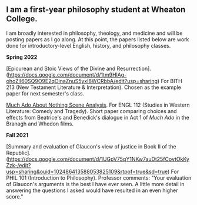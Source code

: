 ## I am a first-year philosophy student at Wheaton College.

I am broadly interested in philosophy, theology, and medicine and will be posting papers as I go along. At this point, the papers listed below are work done for introductory-level English, history, and philosophy classes. 

**Spring 2022**

[Epicurean and Stoic Views of the Divine and Resurrection]. (https://docs.google.com/document/d/1tm9HlAg-ohoZlI60SQ9O9E2qOinaZnuS5yxI8WCRbbA/edit?usp=sharing) For BITH 213 (New Testament Literature & Interpretation). Chosen as the example paper for next semester's class. 

[Much Ado About Nothing Scene Analysis](https://docs.google.com/document/d/1Q_aeP9QQ2jORBRAYw2Hy9phHHK-L7QUzoo64f72SjLg/edit?usp=sharing). For ENGL 112 (Studies in Western Literature: Comedy and Tragedy). Short paper comparing choices and effects from Beatrice's and Benedick's dialogue in Act 1 of _Much Ado_ in the Branagh and Whedon films.

**Fall 2021**

[Summary and evaluation of Glaucon's view of justice in Book II of the Republic]. (https://docs.google.com/document/d/1UGpV75qY1NKw7auDt25fCovtOkKyZzk-/edit?usp=sharing&ouid=102486413588053825109&rtpof=true&sd=true) For PHIL 101 (Introduction to Philosophy). Professor comments: "Your evaluation of Glaucon's arguments is the best I have ever seen. A little more detail in answering the questions I asked would have resulted in an even higher score."
